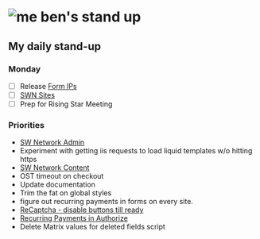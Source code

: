 # ![me](https://avatars2.githubusercontent.com/u/5232044?s=50&v=4) ben's stand up

## My daily stand-up

### Monday

- [ ] Release [Form IPs](https://app.clickup.com/t/vzddbh)
- [ ] [SWN Sites](https://app.clickup.com/8537154/v/l/li/54890360?pr=12760709)
- [ ] Prep for Rising Star Meeting

### Priorities 
    
- [SW Network Admin](https://app.clickup.com/8537154/v/l/li/54890360?pr=12760709)
- Experiment with getting iis requests to load liquid templates w/o hitting https
- [SW Network Content](https://app.clickup.com/8537154/v/l/li/54892353?pr=12760709)
- OST timeout on checkout
- Update documentation
- Trim the fat on global styles
- figure out recurring payments in forms on every site.
- [ReCaptcha - disable buttons till ready](https://projects.madebyspeak.com/#/tasks/17598281)
- [Recurring Payments in Authorize](https://projects.madebyspeak.com/#/tasks/16411534)
- Delete Matrix values for deleted fields script
